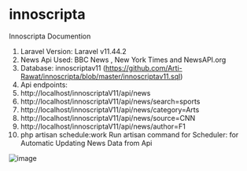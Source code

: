 # innoscripta

Innoscripta Documention

1)	Laravel Version: Laravel v11.44.2 
2)	News Api Used: BBC News , New York Times and NewsAPI.org
3)	Database: innoscriptav11 (https://github.com/Arti-Rawat/innoscripta/blob/master/innoscriptav11.sql)
4)	Api endpoints:
5)	http://localhost/innoscriptaV11/api/news
6)	http://localhost/innoscriptaV11/api/news/search=sports
7)	 http://localhost/innoscriptaV11/api/news/category=Arts
8)	 http://localhost/innoscriptaV11/api/news/source=CNN
9)	 http://localhost/innoscriptaV11/api/news/author=F1
10)	php artisan schedule:work 
Run artisan command for Scheduler: for Automatic Updating News Data from Api 


        

 
![image](https://github.com/user-attachments/assets/c7dd1103-ae80-4ef4-a06c-34061086a6dd)
